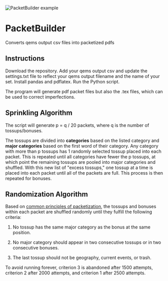 ![PacketBuilder example](https://i.imgur.com/T8BixQk.png "PacketBuilder example")


# PacketBuilder
Converts qems output csv files into packetized pdfs

## Instructions

Download the repository. Add your qems output csv and update the settings.txt file to reflect your qems output filename and the name of your set. Install pandas and pdflatex. Run the Python script.

The program will generate pdf packet files but also the .tex files, which can be used to correct imperfections.

## Sprinkling Algorithm

The script will generate p = q / 20 packets, where q is the number of tossups/bonuses.

The tossups are divided into __categories__ based on the listed category and __major categories__ based on the first word of their category. Any category with more than p tossups has 1 randomly selected tossup placed into each packet. This is repeated until all categories have fewer the p tossups, at which point the remaining tossups are pooled into major categories and shuffled. With this new list of "excess tossups," one tossup at a time is placed into each packet until all of the packets are full. This process is then repeated for bonuses.

## Randomization Algorithm

Based on [common principles of packetization](https://hsquizbowl.org/forums/viewtopic.php?f=117&t=21067&sid=fd31899bf7bb3026f7cec1e5758c3229), the tossups and bonuses within each packet are shuffled randomly until they fulfill the following criteria:

1. No tossup has the same major category as the bonus at the same position.

2. No major category should appear in two consecutive tossups or in two consecutive bonuses.

3. The last tossup should not be geography, current events, or trash.

To avoid running forever, criterion 3 is abandoned after 1500 attempts, criterion 2 after 2000 attempts, and criterion 1 after 2500 attempts.
